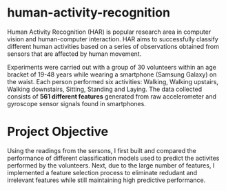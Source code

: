# human-activity-recognition

Human Activity Recognition (HAR) is popular research area in computer vision and human-computer interaction. HAR aims to successfully classify different human activities based on a series of observations obtained from sensors that are affected by human movement. 

Experiments were carried out with a group of 30 volunteers within an age bracket of 19-48 years while wearing a smartphone (Samsung Galaxy) on the waist. Each person performed six activities: Walking, Walking upstairs, Walking downstairs, Sitting, Standing and Laying. The data collected consists of **561 different features** generated from raw accelerometer and gyroscope sensor signals found in smartphones.

# Project Objective
Using the readings from the sersons, I first built and compared the performance of different classification models used to predict the activites performed by the volunteers. Next, due to the large number of features, I implemented a feature selection process to eliminate redudant and irrelevant features while still maintaining high predictive performance. 

